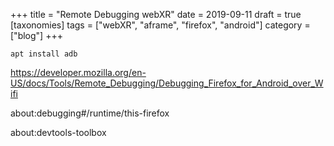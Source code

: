 +++
title = "Remote Debugging webXR"
date = 2019-09-11
draft = true
[taxonomies]
tags = ["webXR", "aframe", "firefox", "android"]
category = ["blog"]
+++

`apt install adb`


https://developer.mozilla.org/en-US/docs/Tools/Remote_Debugging/Debugging_Firefox_for_Android_over_Wifi


about:debugging#/runtime/this-firefox

about:devtools-toolbox
